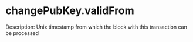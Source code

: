# changePubKey.validFrom

Description: Unix timestamp from which the block with this transaction can be processed